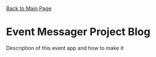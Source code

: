 [Back to Main Page](https://neatpatel.github.io)
# Event Messager Project Blog
Description of this event app and how to make it
